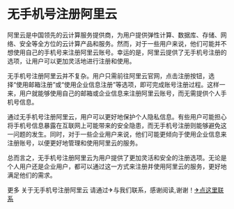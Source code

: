 # 无手机号注册阿里云

阿里云是中国领先的云计算服务提供商，为用户提供弹性计算、数据库、存储、网络、安全等全方位的云计算产品和服务。然而，对于一些用户来说，他们可能并不想使用自己的手机号来注册阿里云账号。幸运的是，阿里云提供了无手机号注册的选项，让用户可以更加灵活地进行注册和使用。

无手机号注册阿里云并不复杂。用户只需前往阿里云官网，点击注册按钮，选择“使用邮箱注册”或“使用企业信息注册”等选项，即可完成账号注册过程。这样一来，用户就能够使用自己的邮箱或企业信息来注册阿里云账号，而无需提供个人手机号信息。

通过无手机号注册阿里云，用户可以更好地保护个人隐私信息。有些用户可能担心将手机号信息暴露在互联网上可能带来的安全隐患，而无手机号注册则能够避免这一问题的发生。同时，对于一些企业用户来说，他们可能更倾向于使用企业信息来注册账号，以便更好地管理和使用阿里云的服务。

总而言之，无手机号注册阿里云为用户提供了更加灵活和安全的注册选项。无论是个人用户还是企业用户，都可以通过这一方式来注册并使用阿里云的服务，更好地满足他们的需求。

更多 关于无手机号注册阿里云 请通过✈与我们联系，感谢阅读,谢谢！[✈点这里联系](https://a.k02.cc)